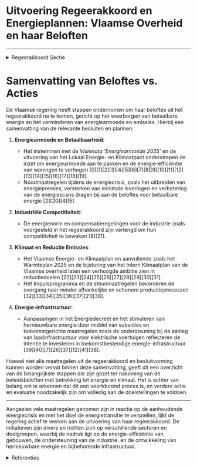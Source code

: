 # Uitvoering Regeerakkoord en Energieplannen: Vlaamse Overheid en haar Beloften

---

<details>
        <summary>Regeerakkoord Sectie </summary>
        <p>1.8.3 Betaalbare energie Het vergroten van het maatschappelijk draagvlak voor de noodzakelijke energietransitie en omslag naar een klimaatneutrale samenleving is essen-tieel. De Vlaamse regering zal, in samenspraak met het federale niveau, vanuit die optiek waken over de betaalbaarheid van de energiefactuur voor gezinnen en de onderdelen van de energie-factuur kritisch vergelijken met omliggende landen. Klimaatbeleid is veel ruimer dan louter maatre-gelen op elektriciteitsverbruik. Loutere financie-ring van klimaatbeleid via de elektriciteitsfactuur remt bovendien nieuwe klimaatvriendelijke elektrische toepassingen voor transport en verwarming af. Daarom zorgen we dat de meer-kosten op de elektriciteitsfactuur zeker niet verder toenemen als gevolg van Vlaams beleid. De Vlaamse regering wil de komende jaren extra inzetten op een daling van energiearmoede. Daarom zetten we het Energiearmoede-programma verder, in overleg met alle betrok-kenen op het terrein. Eerste aandacht gaat naar structurele verbetering van de energieprestatie van de woning. Gerichte financiële steun voor energiebesparende maatregelen, intensieve begeleiding en verscherping van normen blijven cruciaal. Om de doelgroep beter te bereiken werken we samen met de lokale partners. De digitale meter geeft mogelijkheden budgetont-sporing tijdig te detecteren en aan te pakken. Ook voor de industrie willen we energie betaal-baar houden en hun competitiviteit bewaken. Zij zijn een belangrijke motor van de welvaart in Vlaanderen en zullen daarenboven een belang-rijke rol moeten spelen in de ontwikkeling van innovatieve oplossingen voor de klimaatuitdaging. We willen dan ook de energienorm omzetten in effectieve maatregelen zodat we de onderne-mingen met hun innovatieve slagkracht hier in Vlaanderen houden. We verlengen de huidige maximaal toegelaten compensatieregeling voor de indirecte carbon leakage in afstemming op de energienorm en gefinancierd door het klimaatfonds. Dit is nood-zakelijk om de internationale competitiviteit van onze ondernemingen te</p>
        </details> 

# Samenvatting van Beloftes vs. Acties

De Vlaamse regering heeft stappen ondernomen om haar beloftes uit het regeerakkoord na te komen, gericht op het waarborgen van betaalbare energie en het verminderen van energiearmoede en emissies. Hierbij een samenvatting van de relevante besluiten en plannen:

1. **Energiearmoede en Betaalbaarheid**:
    - Het instemmen met de *Visienota 'Energiearmoede 2025'* en de uitvoering van het Lokaal Energie- en Klimaatpact onderstrepen de inzet om energiearmoede aan te pakken en de energie-efficiëntie van woningen te verhogen \[0\]\[1\]\[2\]\[3\]\[4\]\[5\]\[6\]\[7\]\[8\]\[9\]\[10\]\[11\]\[12\]\[13\]\[14\]\[15\]\[16\]\[17\]\[18\]\[19\].
    - Noodmaatregelen tijdens de energiecrisis, zoals het uitbreiden van energiepremies, versterken van minimale leveringen en verbetering van de energiescans dragen bij aan de beloftes voor betaalbare energie \[2\]\[20\]\[4\]\[5\].

2. **Industriële Competitiviteit**:
    - De energienorm en compensatieregelingen voor de industrie zoals voorgesteld in het regeerakkoord zijn verlengd om hun competitiviteit te bewaken \[8\]\[21\].

3. **Klimaat en Reductie Emissies**:
    - Het Vlaamse Energie- en Klimaatplan en aanvullende zoals het Warmteplan 2025 en de bijsturing van het Intern Klimaatplan van de Vlaamse overheid laten een verhoogde ambitie zien in reductiedoelen \[22\]\[23\]\[24\]\[25\]\[26\]\[27\]\[28\]\[29\]\[30\]\[31\].
    - Het Impulsprogramma en de steunmaatregelen bevorderen de overgang naar minder afhankelijke en schonere productieprocessen \[32\]\[33\]\[34\]\[35\]\[36\]\[37\]\[21\]\[38\].

4. **Energie-infrastructuur**:
    - Aanpassingen in het Energiedecreet en het stimuleren van hernieuwbare energie door middel van subsidies en toekomstgerichte maatregelen zoals de ondersteuning bij de aanleg van laadinfrastructuur voor elektrische voertuigen reflecteren de intentie te investeren in toekomstbestendige energie-infrastructuur \[39\]\[40\]\[7\]\[26\]\[37\]\[12\]\[41\]\[38\].

Hoewel niet alle maatregelen uit de regeerakkoord en besluitvorming kunnen worden vervat binnen deze samenvatting, geeft dit een overzicht van de belangrijkste stappen die zijn gezet ter nakoming van de beleidsbeloften met betrekking tot energie en klimaat. Het is echter van belang om te erkennen dat dit een voortdurend proces is, en verdere actie en evaluatie noodzakelijk zijn om volledig aan de doelstellingen te voldoen.

---

Aangezien vele maatregelen genomen zijn in reactie op de aanhoudende energiecrisis en met het doel de energietransitie te versnellen, lijkt de regering actief te werken aan de uitvoering van haar regeerakkoord. De initiatieven zijn divers en richten zich op verschillende sectoren en doelgroepen, waarbij de nadruk ligt op de energie-efficiëntie van gebouwen, de ondersteuning van de industrie, en de ontwikkeling van hernieuwbare energie en bijbehorende infrastructuur.

<details>
        <summary> Referenties</summary>
        **[\[0\]](http://themis.vlaanderen.be/id/nieuwsbrief-info/61AF126C364ED9000900043D)** : **(2021-12-10)** Visienota 'Energiearmoede 2025'   In Vlaanderen heeft ongeveer 15% van de gezinnen te kampen met energiearmoede. Bovendien zijn de energieprijzen de laatste tijd sterk gestegen. Het Regeerakkoord 2019... 

**[\[1\]](http://themis.vlaanderen.be/id/nieuwsbrief-info/639C17ABC2B90D4571CF9086)** : **(2022-12-16)** 9 miljoen euro subsidie aan Vlaamse gemeenten voor klimaatacties ter uitvoering van het Lokaal Energie en Klimaatpact 2.1 A. Ontwerp van Lokaal Energie- en Klimaatpact B. Ontwerpbesluit van de Vlaamse... 

**[\[2\]](http://themis.vlaanderen.be/id/nieuwsbrief-info/63369A0D5CD4B179BD871776)** : **(2022-09-30)** Noodmaatregelen energiecrisis: wijziging energiebesluit Voorontwerp van besluit van de Vlaamse Regering tot wijziging van het Energiebesluit van 19 november 2010, wat betreft maatregelen naar aanleidi... 

**[\[3\]](http://themis.vlaanderen.be/id/nieuwsbericht/64A3EB7C2D77B42474D4F7F1)** : **(2023-07-07)** Online platform voor faciliteren tegemoetkomingen ter bevordering van rationeel energiegebruik en -beheer en gebruik hernieuwbare energiebronnen Voorontwerp van besluit van de Vlaamse Regering tot wij... 

**[\[4\]](http://themis.vlaanderen.be/id/nieuwsbericht/653B62959DAB6626D11E5811)** : **(2023-10-27)** Wijziging Energiebesluit: Online platform voor faciliteren tegemoetkomingen, plaatsing digitale meters, premies Voorontwerp van besluit van de Vlaamse Regering tot wijziging van het Energiebesluit van... 

**[\[5\]](http://themis.vlaanderen.be/id/nieuwsbericht/655388A48265E66451D4C9E4)** : **(2023-11-17)** Wijziging Energiebesluit: Online platform voor faciliteren tegemoetkomingen, plaatsing digitale meters, premies Ontwerpbesluit van de Vlaamse Regering tot wijziging van het Energiebesluit van 19 novem... 

**[\[6\]](http://themis.vlaanderen.be/id/nieuwsbrief-info/636A5F2434B8770AF8FDE212)** : **(2022-11-10)** Plan Vlaamse Veerkracht: Besteding middelen Vlaams Klimaatfonds voor energetische renovatie gebouwen publieke sector Aanpak besteding middelen Vlaams Klimaatfonds (VKF) voor de maatregel energetische ... 

**[\[7\]](http://themis.vlaanderen.be/id/nieuwsbericht/65264D837FDB1A5D078286AF)** : **(2023-10-13)** Online platform voor faciliteren tegemoetkomingen ter bevordering van rationeel energiegebruik en -beheer en gebruik hernieuwbare energiebronnen Voorontwerp van besluit van de Vlaamse Regering tot wij... 

**[\[8\]](http://themis.vlaanderen.be/id/nieuwsbericht/64AE5EF10592342F299DB9E3)** : **(2023-07-14)** Steun ondernemingen voor compensatie indirecte emissiekosten: wijzigingsbesluit Ontwerpbesluit van de Vlaamse Regering tot wijziging van artikel 9 en 17 van het besluit van de Vlaamse Regering van 3 f... 

**[\[9\]](http://themis.vlaanderen.be/id/resource/1decb930-492a-11ec-94bb-99a9d1e168fe)** : **(2020-04-03)** Energie en klimaat als transversaal thema   De Vlaamse Regering wil de transversale beleidsthema’s krachtiger aanpakken. Omdat de energie- en klimaattransitie impact heeft op alle geledingen van de sa... 

**[\[10\]](http://themis.vlaanderen.be/id/nieuwsbrief-info/6385DB9B86124BBA17062A5B)** : **(2022-12-02)** Herverdelingsbesluit besteding middelen uit Vlaams Klimaatfonds Ontwerpbesluit van de Vlaamse Regering tot herverdeling vanuit een provisioneel krediet van de Vlaamse Gemeenschap voor het begrotingsja... 

**[\[11\]](http://themis.vlaanderen.be/id/nieuwsbericht/655DF59FF639D27EAA9FEAF2)** : **(2023-11-23)** Herverdeling provisie Vlaams Klimaatfonds (VKF) voor maatregelen die bijdragen aan de Vlaamse klimaatdoelstellingen Ontwerpbesluit van de Vlaamse Regering tot herverdeling vanuit een provisioneel kred... 

**[\[12\]](http://themis.vlaanderen.be/id/nieuwsbrief-info/62160BBF6BB7B593CFC17EE3)** : **(2022-02-25)** Openbaredienstverplichting elektriciteitsdistributienetbeheerders: wijziging Energiebesluit Ontwerpbesluit van de Vlaamse Regering tot wijziging van het Energiebesluit van 19 november 2010, wat betref... 

**[\[13\]](http://themis.vlaanderen.be/id/nieuwsbrief-info/60EE94E9364ED900080014D7)** : **(2021-07-16)** Plan Vlaamse Veerkracht: Vlaamse Energiebedrijf (VEB) energie-efficiëntie Vlaamse overheid Vlaamse Energiebedrijf (VEB) energie-efficiëntie Vlaamse Overheid  In het kader van de vierde pijler van het ... 

**[\[14\]](http://themis.vlaanderen.be/id/nieuwsbrief-info/62C400A18E6C4430A88977F0)** : **(2022-07-08)** Cofinanciering Vlaams Klimaatfonds: energetische renovaties en vervangingsbouw van sociale huurwoningen   De Vlaamse Regering zet in op de energetische renovatie van sociale huurwoningen met het oog o... 

**[\[15\]](http://themis.vlaanderen.be/id/resource/44296e30-492b-11ec-94bb-99a9d1e168fe)** : **(2019-12-20)** Herverdelingsbesluit premies zero-emissievoertuigen Ontwerpbesluit van de Vlaamse Regering houdende de herverdeling van begrotingsartikelen van de algemene uitgavenbegroting van de Vlaamse Gemeenschap... 

**[\[16\]](http://themis.vlaanderen.be/id/nieuwsbericht/64A3C4B92D77B42474D4F488)** : **(2023-07-07)** Subsidie gemeenten voor klimaatacties ter uitvoering Lokaal Energie- en Klimaatpact 2023 Ontwerpbesluit van de Vlaamse Regering tot toekenning van een subsidie aan de gemeenten van het Vlaamse Gewest ... 

**[\[17\]](http://themis.vlaanderen.be/id/nieuwsbrief-info/633D3D99EB2A31D34EEC6007)** : **(2022-10-07)** Maatregelen ondersteuning Vlaamse woningmarkt tijdens energiecrisis Ontwerpbesluit van de Vlaamse Regering houdende maatregelen ter ondersteuning van de Vlaamse woningmarkt tijdens de energiecrisis  D... 

**[\[18\]](http://themis.vlaanderen.be/id/nieuwsbrief-info/62C3FF498E6C4430A88977EB)** : **(2022-07-08)** Verzameldecreet energie Voorontwerp van decreet tot wijziging van het Energiedecreet van 8 mei 2009, het decreet van 13 juli 2012 houdende bepalingen tot begeleiding van de tweede aanpassing van de be... 

**[\[19\]](http://themis.vlaanderen.be/id/nieuwsbrief-info/62864FA8479218B0ED55BDCF)** : **(2022-05-20)** Invoeren Vlaams regelgevend kader voor flexibiliteit op het laag- en middenspanningsdistributienet en het invoeren van een kader voor ondersteunende diensten en flexibiliteit voor de distributienetbeh... 

**[\[20\]](http://themis.vlaanderen.be/id/nieuwsbrief-info/634FB02C1EA6B745D23CC01E)** : **(2022-10-19)** Noodmaatregelen energiecrisis: wijziging energiebesluit Ontwerpbesluit van de Vlaamse Regering tot wijziging van het Energiebesluit van 19 november 2010, wat betreft maatregelen naar aanleiding van de... 

**[\[21\]](http://themis.vlaanderen.be/id/nieuwsbrief-info/6389B84E86124BBA17062F42)** : **(2022-12-02)** Impulsprogramma energiemaatregelen ondernemingen voor onder meer de versnelde vergroening warmtevraag niet-ETS industrie in Vlaanderen Ontwerpbesluit van de Vlaamse Regering tot uitvoering van artikel... 

**[\[22\]](http://themis.vlaanderen.be/id/nieuwsbrief-info/61855E51364ED900080008BC)** : **(2021-11-05)** Visienota 'Bijkomende maatregelen Klimaat'   Al in het najaar van 2019 heeft de Vlaamse Regering een Vlaams Energie- en Klimaatplan 2021-2030 opgesteld, met een ambitie van -35% reductie van broeikasg... 

**[\[23\]](http://themis.vlaanderen.be/id/nieuwsbrief-info/62CE83038E6C4430A889893D)** : **(2022-07-15)** Bijsturing intern Klimaatplan Vlaamse overheid   De  Vlaamse overheid neemt haar verantwoordelijkheid op om de eigen klimaatimpact zoveel mogelijk te reduceren. De klimaattransitie vraagt van alle sec... 

**[\[24\]](http://themis.vlaanderen.be/id/nieuwsbrief-info/60ED82E4364ED90008001492)** : **(2021-07-16)** Bijsturing intern Klimaatplan Vlaamse Overheid   De Vlaamse Regering keurt de bijsturing van het intern Klimaatplan van de Vlaamse overheid goed. Daarbij horen tegen eind 2030 de doelstelling van een ... 

**[\[25\]](http://themis.vlaanderen.be/id/nieuwsbrief-info/60ED6490364ED90008001436)** : **(2021-07-16)** Actualisatie van het kader voor de Oproep 'Actieplan Energie-Efficiëntie en Klimaatimpact Vlaamse Overheid 2021-2025'   De Vlaamse Regering keurt de geactualiseerde nota ter vervanging van de nota van... 

**[\[26\]](http://themis.vlaanderen.be/id/resource/399d7530-4929-11ec-94bb-99a9d1e168fe)** : **(2020-05-29)** Ondersteuning hernieuwbare energiebronnen en warmtekrachtkoppeling: wijziging Energiebesluit Voorontwerp van besluit van de Vlaamse Regering tot wijziging van het Energiebesluit van 19 november 2010, ... 

**[\[27\]](http://themis.vlaanderen.be/id/resource/c51f0a90-492b-11ec-94bb-99a9d1e168fe)** : **(2019-12-09)** Definitief Vlaams Energie- en Klimaatplan 2021-2030   De Europese Verordening over de governance van de energie-unie en van de klimaatactie, vereist dat elke lidstaat uiterlijk op 31 december 2019 een... 

**[\[28\]](http://themis.vlaanderen.be/id/nieuwsbrief-info/61AF120C364ED9000900043A)** : **(2021-12-10)** Visienota 'Warmteplan 2025'   Warmte is met een aandeel van meer dan 50% de belangrijkste component in het energieverbruik in Vlaanderen. De uitdaging in de komende jaren is om de warmtevraag zo duurz... 

**[\[29\]](http://themis.vlaanderen.be/id/nieuwsbrief-info/60A50B60364ED90008000389)** : **(2021-05-21)** Steun energetische renovatieprojecten noodkoopwoningen en energielening Voorontwerp van besluit van de Vlaamse Regering tot wijziging van het Energiebesluit van 19 november 2010, wat betreft de steun ... 

**[\[30\]](http://themis.vlaanderen.be/id/nieuwsbrief-info/607EE552364ED900080004C7)** : **(2021-04-23)** Verzamelbesluit Energie Ontwerpbesluit van de Vlaamse Regering tot wijziging van het besluit van de Vlaamse Regering van 1 juni 1995 houdende algemene en sectorale bepalingen inzake milieuhygiëne, het... 

**[\[31\]](http://themis.vlaanderen.be/id/resource/43468840-492b-11ec-94bb-99a9d1e168fe)** : **(2019-12-20)** Vlaamse klimaatstrategie 2050   De Europese Verordening over de governance van de energie-unie en van de klimaatactie, vereist dat elke lidstaat uiterlijk op 1 januari 2020, en daarna om de tien jaar,... 

**[\[32\]](http://themis.vlaanderen.be/id/nieuwsbrief-info/6177CA0D364ED90008000603)** : **(2021-10-29)** Wijziging Energiedecreet: maatregelen versnelde energietransitie gebouwen naar meer emissie- en milieuvriendelijke verwarmingstechnieken Voorontwerp van decreet tot wijziging van het Energiedecreet va... 

**[\[33\]](http://themis.vlaanderen.be/id/nieuwsbrief-info/620D1D01D5F0FAFA87AFB020)** : **(2022-02-18)** Wijziging Energiedecreet: maatregelen versnelde energietransitie gebouwen naar meer emissie- en milieuvriendelijke verwarmingstechnieken Ontwerpdecreet tot wijziging van het Energiedecreet van 8 mei 2... 

**[\[34\]](http://themis.vlaanderen.be/id/nieuwsbrief-info/61AF5B74364ED9000900063A)** : **(2021-12-10)** Wijziging Energiedecreet: maatregelen versnelde energietransitie gebouwen naar meer emissie- en milieuvriendelijke verwarmingstechnieken Voorontwerp van decreet tot wijziging van het Energiedecreet va... 

**[\[35\]](http://themis.vlaanderen.be/id/nieuwsbrief-info/61B89B78364ED90009001594)** : **(2021-12-17)** Wijziging Energiedecreet: maatregelen versnelde energietransitie gebouwen naar meer emissie- en milieuvriendelijke verwarmingstechnieken Voorontwerp van decreet tot wijziging van het Energiedecreet va... 

**[\[36\]](http://themis.vlaanderen.be/id/nieuwsbrief-info/61FA8CC2D5F0FAFA87AFA999)** : **(2022-02-04)** Sociale openbaredienstverplichtingen en REG-openbaredienstverplichtingen: wijziging Energiebesluit Ontwerpbesluit van de Vlaamse Regering tot wijziging van het Energiebesluit van 19 november 2010, wat... 

**[\[37\]](http://themis.vlaanderen.be/id/resource/575fd320-4928-11ec-94bb-99a9d1e168fe)** : **(2020-07-10)** Ondersteuning hernieuwbare energiebronnen en warmtekrachtkoppeling: wijziging Energiebesluit Voorontwerp van besluit van de Vlaamse Regering tot wijziging van het Energiebesluit van 19 november 2010, ... 

**[\[38\]](http://themis.vlaanderen.be/id/resource/d40d7e20-8a7a-11ec-b92e-970acd8c80b9)** : **(2020-10-30)** Verzamelbesluit energie: wijzigingen energiebesluit Voorontwerp van besluit van de Vlaamse Regering houdende wijziging van het Energiebesluit van 19 november 2010  De Vlaamse Regering wijzigt principi... 

**[\[39\]](http://themis.vlaanderen.be/id/resource/90bb7800-4927-11ec-94bb-99a9d1e168fe)** : **(2020-09-11)** Visienota 'Cofinanciering in functie van de kostenefficiëntie voor allocatie van middelen uit het Vlaams Klimaatfonds voor Vlaamse mitigatiemaatregelen'   Vlaanderen wil tegen 2030 zijn broeikasgasemi... 

**[\[40\]](http://themis.vlaanderen.be/id/nieuwsbrief-info/63773D6034B8770AF8FDEC16)** : **(2022-11-18)** Aanpak besteding middelen Vlaams Klimaatfonds 2022 voor uitfasering stookolieketels en energiebesparing in het gesubsidieerd onderwijs en het gemeenschapsonderwijs Ontwerpbesluit van de Vlaamse Regeri... 

**[\[41\]](http://themis.vlaanderen.be/id/nieuwsbrief-info/60E4471C364ED90008000893)** : **(2021-07-09)** Reservering budget cofinanciering laadinfrastructuur Vlaamse overheid   De Vlaamse Regering beslist  2,1 miljoen euro uit het Vlaams Klimaatfonds te reserveren ten behoeve van Het Facilitair Bedrijf; ... 
        </details> 

